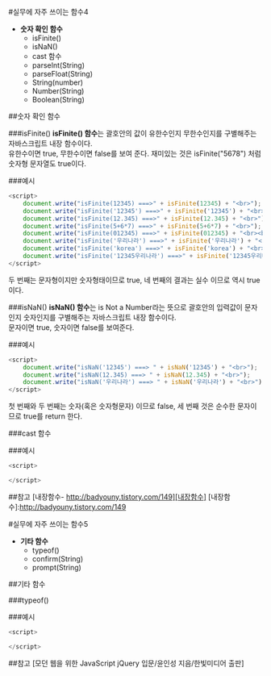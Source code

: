 #실무에 자주 쓰이는 함수4

* **숫자 확인 함수**
    - isFinite()
    - isNaN()
    - cast 함수
    - parseInt(String)
    - parseFloat(String)
    - String(number)
    - Number(String)
    - Boolean(String)

##숫자 확인 함수

###isFinite()
**isFinite() 함수**는 괄호안의 값이 유한수인지 무한수인지를 구별해주는 자바스크립트 내장 함수이다.<br/>
유한수이면 true, 무한수이면 false를 보여 준다. 재미있는 것은 isFinite("5678") 처럼 숫자형 문자열도 true이다.

###예시

```javascript
<script>
    document.write("isFinite(12345) ===>" + isFinite(12345) + "<br>"); // true
    document.write("isFinite('12345') ===>" + isFinite('12345') + "<br>"); // true 
    document.write("isFinite(12.345) ===>" + isFinite(12.345) + "<br>"); // true 
    document.write("isFinite(5+6*7) ===>" + isFinite(5+6*7) + "<br>"); // true 
    document.write("isFinite(012345) ===>" + isFinite(012345) + "<br><br>"); // true 
    document.write("isFinite('우리나라') ===>" + isFinite('우리나라') + "<br>"); // false
    document.write("isFinite('korea') ===>" + isFinite('korea') + "<br>");  // false
    document.write("isFinite('12345우리나라') ===>" + isFinite('12345우리나라') + "<br>");  // false
</script>
```
두 번째는 문자형이지만 숫자형태이므로 true, 네 번째의 결과는 실수 이므로 역시 true 이다.


###isNaN()
**isNaN() 함수**는 is Not a Number라는 뜻으로 괄호안의 입력값이 문자인지 숫자인지를 구별해주는 자바스크립트 내장 함수이다.<br/>
문자이면 true, 숫자이면 false를 보여준다. 

###예시

```javascript
<script>
    document.write("isNaN('12345') ===> " + isNaN('12345') + "<br>"); 
    document.write("isNaN(12.345) ===> " + isNaN(12.345) + "<br>"); 
    document.write("isNaN('우리나라') ===> " + isNaN('우리나라') + "<br>"); 
</script>
```
첫 번째와 두 번째는 숫자(혹은 숫자형문자) 이므로 false, 세 번째 것은 순수한 문자이므로 true를 return 한다.

###cast 함수

###예시

```javascript
<script>

</script>
```

##참고
[내장함수- http://badyouny.tistory.com/149][내장함수]
[내장함수]:http://badyouny.tistory.com/149

#실무에 자주 쓰이는 함수5

* **기타 함수**
    - typeof()
    - confirm(String)
    - prompt(String)

##기타 함수

###typeof()

###예시

```javascript
<script>

</script>
```

##참고
[모던 웹을 위한 JavaScript jQuery 입문/윤인성 지음/한빛미디어 출판]

